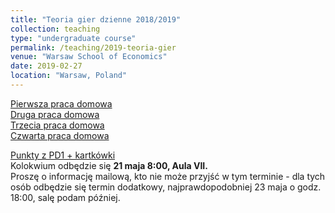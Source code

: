 ```yaml
---
title: "Teoria gier dzienne 2018/2019"
collection: teaching
type: "undergraduate course"
permalink: /teaching/2019-teoria-gier
venue: "Warsaw School of Economics"
date: 2019-02-27
location: "Warsaw, Poland"
---
```


[Pierwsza praca domowa](/tg/TG_PS1.pdf)  
[Druga praca domowa](/tg/TG_PS2.pdf)  
[Trzecia praca domowa](/tg/TG_PS3.pdf)  
[Czwarta praca domowa](/tg/TG_PS4.pdf)  
  
[Punkty z PD1 + kartkówki](https://docs.google.com/spreadsheets/d/1JtxtCQzGrfSsfaxoSqyRq93USkA76k3x3O5ll3s9vPY/edit?usp=sharing)  
Kolokwium odbędzie się **21 maja 8:00, Aula VII.**  
Proszę o informację mailową, kto nie może przyjść w tym terminie - dla tych osób odbędzie się termin dodatkowy, najprawdopodobniej 23 maja o godz. 18:00, salę podam później.
